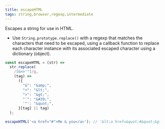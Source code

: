 ```yaml
---
title: escapeHTML
tags: string,browser,regexp,intermediate
---
```


Escapes a string for use in HTML.

- Use `String.prototype.replace()` with a regexp that matches the characters that need to be escaped, using a callback function to replace each character instance with its associated escaped character using a dictionary (object).

```js
const escapeHTML = (str) =>
  str.replace(
    /[&<>'"]/g,
    (tag) =>
      ({
        "&": "&amp;",
        "<": "&lt;",
        ">": "&gt;",
        "'": "&#39;",
        '"': "&quot;",
      }[tag] || tag)
  );
```

```js
escapeHTML('<a href="#">Me & you</a>'); // '&lt;a href=&quot;#&quot;&gt;Me &amp; you&lt;/a&gt;'
```
